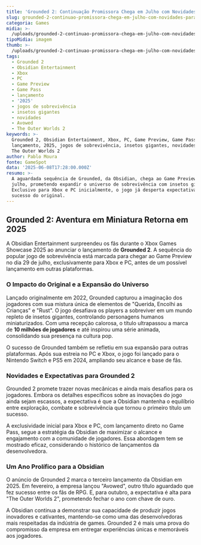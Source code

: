 ```yaml
---
title: 'Grounded 2: Continuação Promissora Chega em Julho com Novidades para Xbox e PC'
slug: grounded-2-continuao-promissora-chega-em-julho-com-novidades-para-xbox-e-pc
categoria: Games
midia: >-
  /uploads/grounded-2-continuao-promissora-chega-em-julho-com-novidades-para-xbox-e-pc-thumb.jpeg
tipoMidia: imagem
thumb: >-
  /uploads/grounded-2-continuao-promissora-chega-em-julho-com-novidades-para-xbox-e-pc-thumb.jpeg
tags:
  - Grounded 2
  - Obsidian Entertainment
  - Xbox
  - PC
  - Game Preview
  - Game Pass
  - lançamento
  - '2025'
  - jogos de sobrevivência
  - insetos gigantes
  - novidades
  - Avowed
  - The Outer Worlds 2
keywords: >-
  Grounded 2, Obsidian Entertainment, Xbox, PC, Game Preview, Game Pass,
  lançamento, 2025, jogos de sobrevivência, insetos gigantes, novidades, Avowed,
  The Outer Worlds 2
author: Pablo Moura
fonte: GameSpot
data: '2025-06-08T17:28:00.000Z'
resumo: >-
  A aguardada sequência de Grounded, da Obsidian, chega ao Game Preview em 29 de
  julho, prometendo expandir o universo de sobrevivência com insetos gigantes.
  Exclusivo para Xbox e PC inicialmente, o jogo já desperta expectativas após o
  sucesso do original.
---
```


## Grounded 2: Aventura em Miniatura Retorna em 2025

A Obsidian Entertainment surpreendeu os fãs durante o Xbox Games Showcase 2025 ao anunciar o lançamento de **Grounded 2**. A sequência do popular jogo de sobrevivência está marcada para chegar ao Game Preview no dia 29 de julho, exclusivamente para Xbox e PC, antes de um possível lançamento em outras plataformas.

### O Impacto do Original e a Expansão do Universo

Lançado originalmente em 2022, Grounded capturou a imaginação dos jogadores com sua mistura única de elementos de "Querida, Encolhi as Crianças" e "Rust". O jogo desafiava os players a sobreviver em um mundo repleto de insetos gigantes, controlando personagens humanos miniaturizados. Com uma recepção calorosa, o título ultrapassou a marca de **10 milhões de jogadores** e até inspirou uma série animada, consolidando sua presença na cultura pop.

O sucesso de Grounded também se refletiu em sua expansão para outras plataformas. Após sua estreia no PC e Xbox, o jogo foi lançado para o Nintendo Switch e PS5 em 2024, ampliando seu alcance e base de fãs.

### Novidades e Expectativas para Grounded 2

Grounded 2 promete trazer novas mecânicas e ainda mais desafios para os jogadores. Embora os detalhes específicos sobre as inovações do jogo ainda sejam escassos, a expectativa é que a Obsidian mantenha o equilíbrio entre exploração, combate e sobrevivência que tornou o primeiro título um sucesso.

A exclusividade inicial para Xbox e PC, com lançamento direto no Game Pass, segue a estratégia da Obsidian de maximizar o alcance e engajamento com a comunidade de jogadores. Essa abordagem tem se mostrado eficaz, considerando o histórico de lançamentos da desenvolvedora.

### Um Ano Prolífico para a Obsidian

O anúncio de Grounded 2 marca o terceiro lançamento da Obsidian em 2025. Em fevereiro, a empresa lançou "Avowed", outro título aguardado que fez sucesso entre os fãs de RPG. E, para outubro, a expectativa é alta para "The Outer Worlds 2", prometendo fechar o ano com chave de ouro.

A Obsidian continua a demonstrar sua capacidade de produzir jogos inovadores e cativantes, mantendo-se como uma das desenvolvedoras mais respeitadas da indústria de games. Grounded 2 é mais uma prova do compromisso da empresa em entregar experiências únicas e memoráveis aos jogadores.

